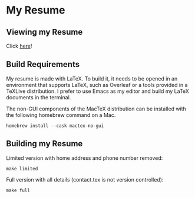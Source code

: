 # My Resume

## Viewing my Resume

Click [here](https://github.com/joshchua/resume/blob/main/Josh%20Chua%20Resume%20(Limited%20Contact%20Info%20for%20Online).pdf)!

## Build Requirements

My resume is made with LaTeX. To build it, it needs to be opened in an
environment that supports LaTeX, such as Overleaf or a tools provided
in a TeXLive distribution. I prefer to use Emacs as my editor and
build my LaTeX documents in the terminal.

The non-GUI components of the MacTeX distribution can be installed with
the following homebrew command on a Mac.

```shell
homebrew install --cask mactex-no-gui
```

## Building my Resume

Limited version with home address and phone number removed:
```shell
make limited
```

Full version with all details (contact.tex is not version controlled):
```shell
make full
```
